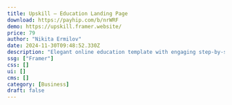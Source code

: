 ```yaml
---
title: Upskill — Education Landing Page
download: https://payhip.com/b/nrWRF
demo: https://upskill.framer.website/
price: 79
author: "Nikita Ermilov"
date: 2024-11-30T09:48:52.330Z
description: "Elegant online education template with engaging step-by-step animations and thoughtfully designgned UX. Enhance the user experience with intuitive navigation and modern aesthetics."
ssg: ["Framer"]
css: []
ui: []
cms: []
category: [Business]
draft: false
---
```

